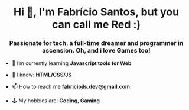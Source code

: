 <h1 align="center">Hi 👋, I'm Fabrício Santos, but you can call me Red :)</h1>
<h3 align="center">Passionate for tech, a full-time dreamer and programmer in ascension. Oh, and i love Games too!</h3>

- 🌱 I’m currently learning **Javascript tools for Web**

- 📖 I know: **HTML/CSS/JS**

- 📫 How to reach me **fabriciojls.dev@gmail.com**

- 🕹️ My hobbies are: **Coding, Gaming**
